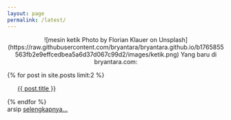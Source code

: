 ```yaml
---
layout: page
permalink: /latest/
---
```

<p style="text-align:center">
![mesin ketik Photo by Florian Klauer on Unsplash](https://raw.githubusercontent.com/bryantara/bryantara.github.io/b1765855563fb2e9effcedbea5a6d37d067c99d2/images/ketik.png)
Yang baru di bryantara.com:
<div class="entry">
  {% for post in site.posts limit:2 %}
      <ul class="b"><a href="{{ site.baseurl }}{{ post.url }}">{{ post.title }}</a></ul>
  {% endfor %}
</div>
arsip <a href="https://bryantara.com/artikel">selengkapnya...</a></p>
